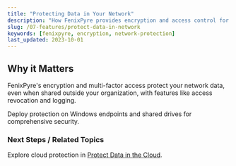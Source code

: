 ```yaml
---
title: "Protecting Data in Your Network"
description: "How FenixPyre provides encryption and access control for data within your internal network."
slug: /07-features/protect-data-in-network
keywords: [fenixpyre, encryption, network-protection]
last_updated: 2023-10-01
---
```


## Why it Matters
FenixPyre's encryption and multi-factor access protect your network data, even when shared outside your organization, with features like access revocation and logging.

Deploy protection on Windows endpoints and shared drives for comprehensive security.

### Next Steps / Related Topics
Explore cloud protection in [Protect Data in the Cloud](/07-features/protect-data-in-cloud.md).